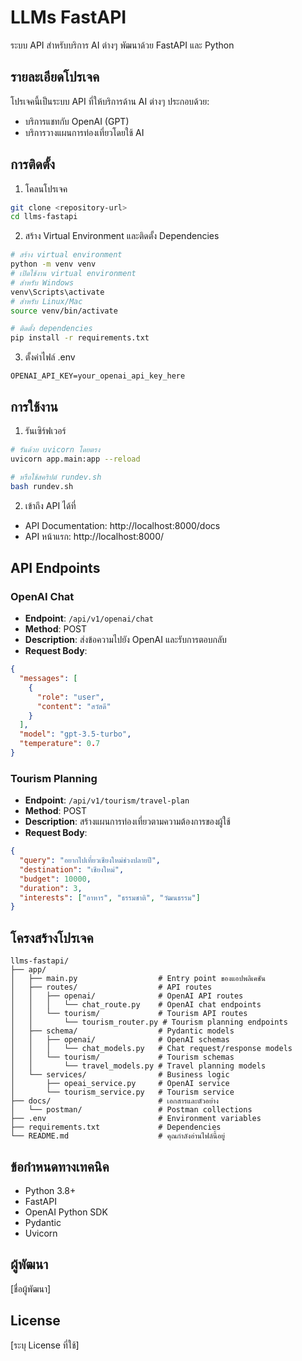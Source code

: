 # LLMs FastAPI

ระบบ API สำหรับบริการ AI ต่างๆ พัฒนาด้วย FastAPI และ Python

## รายละเอียดโปรเจค

โปรเจคนี้เป็นระบบ API ที่ให้บริการด้าน AI ต่างๆ ประกอบด้วย:
- บริการแชทกับ OpenAI (GPT)
- บริการวางแผนการท่องเที่ยวโดยใช้ AI

## การติดตั้ง

1. โคลนโปรเจค
```bash
git clone <repository-url>
cd llms-fastapi
```

2. สร้าง Virtual Environment และติดตั้ง Dependencies
```bash
# สร้าง virtual environment
python -m venv venv
# เปิดใช้งาน virtual environment
# สำหรับ Windows
venv\Scripts\activate
# สำหรับ Linux/Mac
source venv/bin/activate

# ติดตั้ง dependencies
pip install -r requirements.txt
```

3. ตั้งค่าไฟล์ .env
```
OPENAI_API_KEY=your_openai_api_key_here
```

## การใช้งาน

1. รันเซิร์ฟเวอร์
```bash
# รันด้วย uvicorn โดยตรง
uvicorn app.main:app --reload

# หรือใช้สคริปต์ rundev.sh
bash rundev.sh
```

2. เข้าถึง API ได้ที่
- API Documentation: http://localhost:8000/docs
- API หน้าแรก: http://localhost:8000/

## API Endpoints

### OpenAI Chat
- **Endpoint**: `/api/v1/openai/chat`
- **Method**: POST
- **Description**: ส่งข้อความไปยัง OpenAI และรับการตอบกลับ
- **Request Body**:
```json
{
  "messages": [
    {
      "role": "user",
      "content": "สวัสดี"
    }
  ],
  "model": "gpt-3.5-turbo",
  "temperature": 0.7
}
```

### Tourism Planning
- **Endpoint**: `/api/v1/tourism/travel-plan`
- **Method**: POST
- **Description**: สร้างแผนการท่องเที่ยวตามความต้องการของผู้ใช้
- **Request Body**:
```json
{
  "query": "อยากไปเที่ยวเชียงใหม่ช่วงปลายปี",
  "destination": "เชียงใหม่",
  "budget": 10000,
  "duration": 3,
  "interests": ["อาหาร", "ธรรมชาติ", "วัฒนธรรม"]
}
```

## โครงสร้างโปรเจค

```
llms-fastapi/
├── app/
│   ├── main.py                  # Entry point ของแอปพลิเคชัน
│   ├── routes/                  # API routes
│   │   ├── openai/              # OpenAI API routes
│   │   │   └── chat_route.py    # OpenAI chat endpoints
│   │   └── tourism/             # Tourism API routes
│   │       └── tourism_router.py # Tourism planning endpoints
│   ├── schema/                  # Pydantic models
│   │   ├── openai/              # OpenAI schemas
│   │   │   └── chat_models.py   # Chat request/response models
│   │   └── tourism/             # Tourism schemas
│   │       └── travel_models.py # Travel planning models
│   └── services/                # Business logic
│       ├── opeai_service.py     # OpenAI service
│       └── tourism_service.py   # Tourism service
├── docs/                        # เอกสารและตัวอย่าง
│   └── postman/                 # Postman collections
├── .env                         # Environment variables
├── requirements.txt             # Dependencies
└── README.md                    # คุณกำลังอ่านไฟล์นี้อยู่
```

## ข้อกำหนดทางเทคนิค

- Python 3.8+
- FastAPI
- OpenAI Python SDK
- Pydantic
- Uvicorn

## ผู้พัฒนา

[ชื่อผู้พัฒนา]

## License

[ระบุ License ที่ใช้]
